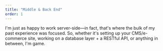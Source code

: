 ```yaml
---
title: "Middle & Back End"
order: 1
---
```


I'm just as happy to work server-side&mdash;in fact, that's where the bulk of my past experience was focused. So, whether it's setting up your CMS/e-commerce site, working on a database layer + a RESTful API, or anything in between, I'm game.